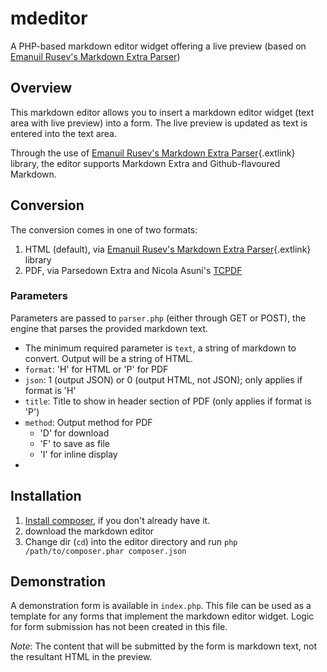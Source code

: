 # mdeditor
A PHP-based markdown editor widget offering a live preview (based on [Emanuil Rusev's Markdown Extra Parser](https://github.com/erusev/markdown-extra))

## Overview ##

This markdown editor allows you to insert a markdown editor widget (text area with live preview) into a form. The live preview is updated as text is entered into the text area.

Through the use of [Emanuil Rusev's Markdown Extra Parser](https://github.com/erusev/parsedown-extra){.extlink}  library, the editor supports Markdown Extra and Github-flavoured Markdown.

## Conversion ##

The conversion comes in one of two formats:

1. HTML (default), via [Emanuil Rusev's Markdown Extra Parser](https://github.com/erusev/parsedown-extra){.extlink} library
2. PDF, via Parsedown Extra and Nicola Asuni's [TCPDF](http://www.tcpdf.org/)

### Parameters ###

Parameters are passed to `parser.php` (either through GET or POST), the engine that parses the provided markdown text.

+ The minimum required parameter is `text`, a string of markdown to convert. Output will be a string of HTML.
+ `format`: 'H' for HTML or 'P' for PDF
+ `json`: 1 (output JSON) or 0 (output HTML, not JSON); only applies if format is 'H'
+ `title`: Title to show in header section of PDF (only applies if format is 'P')
+ `method`: Output method for PDF
  - 'D' for download
  - 'F' to save as file
  - 'I' for inline display
+

## Installation ##

1. [Install composer](https://getcomposer.org/doc/00-intro.md), if you don't already have it.
2. download the markdown editor
3. Change dir (`cd`) into the editor directory and run `php /path/to/composer.phar composer.json`

## Demonstration ##

A demonstration form is available in `index.php`. This file can be used as a template for any forms that implement the markdown editor widget. Logic for form submission has not been created in this file.

*Note*: The content that will be submitted by the form is markdown text, not the resultant HTML in the preview.
